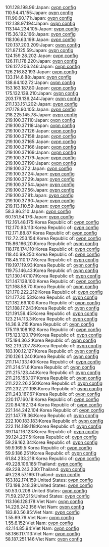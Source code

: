 101.128.198.96:Japan: [ovpn config](vpn/101_128_198_96.ovpn)  
110.54.41.155:Japan: [ovpn config](vpn/110_54_41_155.ovpn)  
111.90.60.171:Japan: [ovpn config](vpn/111_90_60_171.ovpn)  
112.138.97.194:Japan: [ovpn config](vpn/112_138_97_194.ovpn)  
113.144.234.105:Japan: [ovpn config](vpn/113_144_234_105.ovpn)  
115.36.192.166:Japan: [ovpn config](vpn/115_36_192_166.ovpn)  
118.106.63.199:Japan: [ovpn config](vpn/118_106_63_199.ovpn)  
120.137.203.209:Japan: [ovpn config](vpn/120_137_203_209.ovpn)  
121.87.125.59:Japan: [ovpn config](vpn/121_87_125_59.ovpn)  
124.159.28.202:Japan: [ovpn config](vpn/124_159_28_202.ovpn)  
126.111.178.220:Japan: [ovpn config](vpn/126_111_178_220.ovpn)  
126.127.206.246:Japan: [ovpn config](vpn/126_127_206_246.ovpn)  
126.216.82.193:Japan: [ovpn config](vpn/126_216_82_193.ovpn)  
133.114.6.88:Japan: [ovpn config](vpn/133_114_6_88.ovpn)  
138.64.102.72:Japan: [ovpn config](vpn/138_64_102_72.ovpn)  
153.163.187.80:Japan: [ovpn config](vpn/153_163_187_80.ovpn)  
175.132.139.210:Japan: [ovpn config](vpn/175_132_139_210.ovpn)  
203.179.136.244:Japan: [ovpn config](vpn/203_179_136_244.ovpn)  
211.133.151.202:Japan: [ovpn config](vpn/211_133_151_202.ovpn)  
217.178.90.105:Japan: [ovpn config](vpn/217_178_90_105.ovpn)  
218.225.145.78:Japan: [ovpn config](vpn/218_225_145_78.ovpn)  
219.100.37.110:Japan: [ovpn config](vpn/219_100_37_110.ovpn)  
219.100.37.118:Japan: [ovpn config](vpn/219_100_37_118.ovpn)  
219.100.37.126:Japan: [ovpn config](vpn/219_100_37_126.ovpn)  
219.100.37.158:Japan: [ovpn config](vpn/219_100_37_158.ovpn)  
219.100.37.165:Japan: [ovpn config](vpn/219_100_37_165.ovpn)  
219.100.37.166:Japan: [ovpn config](vpn/219_100_37_166.ovpn)  
219.100.37.169:Japan: [ovpn config](vpn/219_100_37_169.ovpn)  
219.100.37.179:Japan: [ovpn config](vpn/219_100_37_179.ovpn)  
219.100.37.190:Japan: [ovpn config](vpn/219_100_37_190.ovpn)  
219.100.37.2:Japan: [ovpn config](vpn/219_100_37_2.ovpn)  
219.100.37.24:Japan: [ovpn config](vpn/219_100_37_24.ovpn)  
219.100.37.29:Japan: [ovpn config](vpn/219_100_37_29.ovpn)  
219.100.37.54:Japan: [ovpn config](vpn/219_100_37_54.ovpn)  
219.100.37.56:Japan: [ovpn config](vpn/219_100_37_56.ovpn)  
219.100.37.81:Japan: [ovpn config](vpn/219_100_37_81.ovpn)  
219.100.37.90:Japan: [ovpn config](vpn/219_100_37_90.ovpn)  
219.113.110.59:Japan: [ovpn config](vpn/219_113_110_59.ovpn)  
58.3.86.210:Japan: [ovpn config](vpn/58_3_86_210.ovpn)  
60.151.54.176:Japan: [ovpn config](vpn/60_151_54_176.ovpn)  
112.161.48.175:Korea Republic of: [ovpn config](vpn/112_161_48_175.ovpn)  
112.170.93.113:Korea Republic of: [ovpn config](vpn/112_170_93_113.ovpn)  
112.171.88.87:Korea Republic of: [ovpn config](vpn/112_171_88_87.ovpn)  
112.72.253.154:Korea Republic of: [ovpn config](vpn/112_72_253_154.ovpn)  
115.86.166.20:Korea Republic of: [ovpn config](vpn/115_86_166_20.ovpn)  
118.176.174.110:Korea Republic of: [ovpn config](vpn/118_176_174_110.ovpn)  
118.40.99.250:Korea Republic of: [ovpn config](vpn/118_40_99_250.ovpn)  
118.45.110.177:Korea Republic of: [ovpn config](vpn/118_45_110_177.ovpn)  
119.197.119.93:Korea Republic of: [ovpn config](vpn/119_197_119_93.ovpn)  
119.75.146.43:Korea Republic of: [ovpn config](vpn/119_75_146_43.ovpn)  
121.130.147.107:Korea Republic of: [ovpn config](vpn/121_130_147_107.ovpn)  
121.147.138.100:Korea Republic of: [ovpn config](vpn/121_147_138_100.ovpn)  
121.168.58.70:Korea Republic of: [ovpn config](vpn/121_168_58_70.ovpn)  
121.170.222.212:Korea Republic of: [ovpn config](vpn/121_170_222_212.ovpn)  
121.177.30.53:Korea Republic of: [ovpn config](vpn/121_177_30_53.ovpn)  
121.182.69.100:Korea Republic of: [ovpn config](vpn/121_182_69_100.ovpn)  
121.188.17.243:Korea Republic of: [ovpn config](vpn/121_188_17_243.ovpn)  
121.191.59.45:Korea Republic of: [ovpn config](vpn/121_191_59_45.ovpn)  
123.214.113.3:Korea Republic of: [ovpn config](vpn/123_214_113_3.ovpn)  
14.36.9.215:Korea Republic of: [ovpn config](vpn/14_36_9_215.ovpn)  
175.119.108.192:Korea Republic of: [ovpn config](vpn/175_119_108_192.ovpn)  
175.123.120.179:Korea Republic of: [ovpn config](vpn/175_123_120_179.ovpn)  
175.194.36.2:Korea Republic of: [ovpn config](vpn/175_194_36_2.ovpn)  
182.219.207.78:Korea Republic of: [ovpn config](vpn/182_219_207_78.ovpn)  
183.100.12.127:Korea Republic of: [ovpn config](vpn/183_100_12_127.ovpn)  
210.126.1.240:Korea Republic of: [ovpn config](vpn/210_126_1_240.ovpn)  
211.114.133.140:Korea Republic of: [ovpn config](vpn/211_114_133_140.ovpn)  
211.214.51.6:Korea Republic of: [ovpn config](vpn/211_214_51_6.ovpn)  
211.215.123.44:Korea Republic of: [ovpn config](vpn/211_215_123_44.ovpn)  
211.216.153.107:Korea Republic of: [ovpn config](vpn/211_216_153_107.ovpn)  
211.222.26.250:Korea Republic of: [ovpn config](vpn/211_222_26_250.ovpn)  
211.232.211.198:Korea Republic of: [ovpn config](vpn/211_232_211_198.ovpn)  
211.243.167.67:Korea Republic of: [ovpn config](vpn/211_243_167_67.ovpn)  
220.117.160.18:Korea Republic of: [ovpn config](vpn/220_117_160_18.ovpn)  
220.84.162.134:Korea Republic of: [ovpn config](vpn/220_84_162_134.ovpn)  
221.144.242.104:Korea Republic of: [ovpn config](vpn/221_144_242_104.ovpn)  
221.147.78.36:Korea Republic of: [ovpn config](vpn/221_147_78_36.ovpn)  
222.100.183.183:Korea Republic of: [ovpn config](vpn/222_100_183_183.ovpn)  
222.114.189.118:Korea Republic of: [ovpn config](vpn/222_114_189_118.ovpn)  
39.114.116.123:Korea Republic of: [ovpn config](vpn/39_114_116_123.ovpn)  
39.124.237.5:Korea Republic of: [ovpn config](vpn/39_124_237_5.ovpn)  
59.29.162.34:Korea Republic of: [ovpn config](vpn/59_29_162_34.ovpn)  
59.9.169.5:Korea Republic of: [ovpn config](vpn/59_9_169_5.ovpn)  
59.9.186.251:Korea Republic of: [ovpn config](vpn/59_9_186_251.ovpn)  
61.84.233.218:Korea Republic of: [ovpn config](vpn/61_84_233_218.ovpn)  
49.228.106.185:Thailand: [ovpn config](vpn/49_228_106_185.ovpn)  
49.228.243.230:Thailand: [ovpn config](vpn/49_228_243_230.ovpn)  
49.228.57.169:Thailand: [ovpn config](vpn/49_228_57_169.ovpn)  
163.182.174.159:United States: [ovpn config](vpn/163_182_174_159.ovpn)  
173.198.248.39:United States: [ovpn config](vpn/173_198_248_39.ovpn)  
50.53.0.208:United States: [ovpn config](vpn/50_53_0_208.ovpn)  
71.59.237.215:United States: [ovpn config](vpn/71_59_237_215.ovpn)  
113.166.128.178:Viet Nam: [ovpn config](vpn/113_166_128_178.ovpn)  
14.226.242.156:Viet Nam: [ovpn config](vpn/14_226_242_156.ovpn)  
183.80.56.85:Viet Nam: [ovpn config](vpn/183_80_56_85.ovpn)  
1.55.69.76:Viet Nam: [ovpn config](vpn/1_55_69_76.ovpn)  
1.55.6.152:Viet Nam: [ovpn config](vpn/1_55_6_152.ovpn)  
42.114.85.94:Viet Nam: [ovpn config](vpn/42_114_85_94.ovpn)  
58.186.117.113:Viet Nam: [ovpn config](vpn/58_186_117_113.ovpn)  
58.187.251.146:Viet Nam: [ovpn config](vpn/58_187_251_146.ovpn)  
